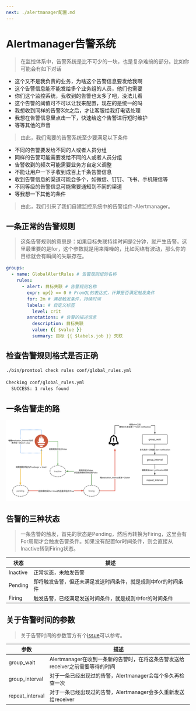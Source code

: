 ```yaml
---
next: ./alertmanager配置.md
---
```

# Alertmanager告警系统

> 在监控体系中，告警系统是比不可少的一块，也是复杂难搞的部分。比如你可能会有如下对话

- 这个又不是我负责的业务，为啥这个告警信息要发给我啊
- 这个告警信息能不能发给多个业务组的人员，他们也需要
- 你们这个监控系统，我收到的告警也太多了吧，没法儿看
- 这个告警的阈值可不可以让我来配置，现在的是统一的吗
- 我想收到同样的告警3次之后，才让客服给我打电话处理
- 我想在告警信息里点击一下，快速给这个告警进行短时维护
- 等等其他的声音

> 由此，我们需要的告警系统至少要满足以下条件

- 不同的告警要发给不同的人或者人员分组
- 同样的告警可能需要发给不同的人或者人员分组
- 告警收到的频次可能需要业务方自定义调整
- 不能让用户一下子收到成百上千条告警信息
- 收到告警信息的渠道可能会多个，如微信、钉钉、飞书、手机短信等
- 不同等级的告警信息可能需要通知到不同的渠道
- 等我想一下其他的条件

> 由此，我们引来了我们自建监控系统中的告警组件-Alertmanager。

## 一条正常的告警规则

> 这条告警规则的意思是：如果目标失联持续时间是2分钟，就产生告警。这里最重要的是for，这个参数就是用来降噪的，比如网络有波动，那么你的目标就会有瞬间的失联存在。

```yaml
groups:
  - name: GlobalAlertRules # 告警规则组的名称
    rules:
      - alert: 目标失联 # 告警规则名称
        expr: up{} == 0 # PromQL的表达式，计算是否满足触发条件
        for: 2m # 满足触发条件，持续时间
        labels: # 自定义标签
          level: crit
        annotations: # 告警的描述信息
          description: 目标失联
          value: {{ $value }}
          summary: 目标 {{ $labels.job }} 失联
```

## 检查告警规则格式是否正确

```sh
./bin/promtool check rules conf/global_rules.yml

Checking conf/global_rules.yml
  SUCCESS: 1 rules found
```

## 一条告警走的路

![告警走的路](./asset/alertmanager_notification.png)

## 告警的三种状态

> 一条告警的触发，首先的状态是Pending，然后再转换为Firing，这里会有For周期才会触发告警条件。如果没有配置for时间条件，则会直接从Inactive转到Firing状态。

| 状态     | 描述                                                          |
| -------- | ------------------------------------------------------------- |
| Inactive | 正常状态，未触发告警                                          |
| Pending  | 即将触发告警，但还未满足发送时间条件，就是规则中for的时间条件 |
| Firing   | 触发告警，已经满足发送时间条件，就是规则中for的时间条件       |

## 关于告警时间的参数

> 关于告警时间的参数官方有个[issue](https://github.com/prometheus/alertmanager/issues/2647)可以参考。

| 参数            | 描述                                                                           |
| --------------- | ------------------------------------------------------------------------------ |
| group_wait      | Alertmanager在收到一条新的告警时，在将这条告警发送给receiver之前需要等待的时间 |
| group_interval  | 对于一条已经出现过的告警，Alertmanager会每个多久再检查一次                     |
| repeat_interval | 对于一条已经出现过的告警，Alertmanager会多久重新发送给receiver                 |
